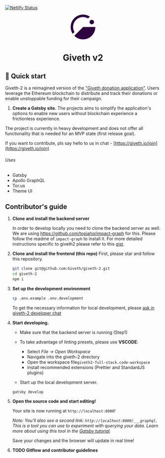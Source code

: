 [![Netlify Status](https://api.netlify.com/api/v1/badges/f914ac7e-ce27-4909-bd3e-14d749731a52/deploy-status)](https://app.netlify.com/sites/giveth2/deploys)
<p align="center"><a href="https://giveth.io"><img alt="Giveth.io" src="https://github.com/Giveth/giveth-design-assets/blob/master/02-logos/Giveth%20logo/giveth-symbol-logo-purple.png" width="80"/></a></p><h1 align="center">
  Giveth v2
</h1>

## 🚀 Quick start
Giveth-2 is a reimagined version of the ["Giveth donation application"](https://github.com/Giveth/giveth-dapp). Users leverage the Ethereum blockchain to distribute and track their donations or enable unstoppable funding for their campaign.

1.  **Create a Gatsby site.**
The projects aims to simplify the application's options to enable new users without blockchain experience a frictionless experience.

The project is currently in heavy development and does not offer all functionality that is needed for an MVP state (first release goal).

If you want to contribute, pls say hello to us in chat -  [https://giveth.io/join](https://giveth.io/join)

###### Uses
- Gatsby
- Apollo GraphQL
- Tor.us
- Theme UI

## Contributor's guide

1.  **Clone and install the backend server**

    In order to develop locally you need to clone the backend server as well. We are using https://github.com/topiahq/impact-graph for this. Please follow the readme of `impact-graph` to install it. For more detailed instructions specific to giveth2 please refer to this [gist](https://gist.github.com/geleeroyale/6283549c469f2fa89fc059f936c59002).

1.  **Clone and install the frontend (this repo)**
	First, please star and follow this repository.
	```bash
	git clone git@github.com:Giveth/giveth-2.git
	cd giveth-2
	npm i
	```
    
1.  **Set up the development environment**
	
	```bash
	cp .env.example .env.development
	```
	To get the necessary information for local development, please [ask in giveth-2 developer chat](https://riot.im/app/#/room/!zFyfjCfKHawjZJcueK:matrix.org?via=matrix.org)

1.  **Start developing.**
	- Make sure that the backend server is running (Step1)
    - To take advantage of linting presets, please use **VSCODE**:
		* Select *File -> Open Workspace*
		* Navigate into the giveth-2 directory
		* Open the workspace file`giveth2-full-stack.code-workspace`
		* Install recommended extensions (Prettier and StandardJS plugins)

	- Start up the local development server.

    ```shell
    gatsby develop
    ```

1.  **Open the source code and start editing!**

    Your site is now running at `http://localhost:8000`!

    _Note: You'll also see a second link: _`http://localhost:8000/___graphql`_. This is a tool you can use to experiment with querying your data. Learn more about using this tool in the [Gatsby tutorial](https://www.gatsbyjs.org/tutorial/part-five/#introducing-graphiql)._
    
    Save your changes and the browser will update in real time!

1. **TODO Gitflow and contributor guidelines**
